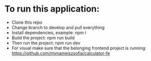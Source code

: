 # To run this application:
- Clone this repo
- Change branch to develop and pull everything
- Install dependencies, example: npm i
- Build the project: npm run build
- Then run the project: npm run dev
- For visual make sure that the belonging frontend project is running: https://github.com/mynameiszsofia/calculator-fe